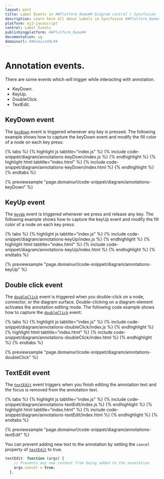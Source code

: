 ```yaml
---
layout: post
title: Label Events in ##Platform_Name## Diagram control | Syncfusion
description: Learn here all about Labels in Syncfusion ##Platform_Name## Diagram control of Syncfusion Essential JS 2 and more.
platform: ej2-javascript
control: Label Events
publishingplatform: ##Platform_Name##
documentation: ug
domainurl: ##DomainURL##
---
```


# Annotation events.

There are some events which will trigger while interacting with annotation.
* KeyDown.
* KeyUp.
* DoubleClick.
* TextEdit.

## KeyDown event


The [`keyDown`](../api/diagram/iKeyEventArgs/) event is triggered whenever any key is pressed. The following example shows how to capture the keyDown event and modify the fill color of a node on each key press:

{% tabs %}
{% highlight js tabtitle="index.js" %}
{% include code-snippet/diagram/annotations-keyDown/index.js %}
{% endhighlight %}
{% highlight html tabtitle="index.html" %}
{% include code-snippet/diagram/annotations-keyDown/index.html %}
{% endhighlight %}
{% endtabs %}
        
{% previewsample "page.domainurl/code-snippet/diagram/annotations-keyDown" %}

## KeyUp event

The [`keyUp`](../api/diagram/iKeyEventArgs/) event is triggered whenever we press and release any key. The following example shows how to capture the keyUp event and modify the fill color of a node on each key press:

{% tabs %}
{% highlight js tabtitle="index.js" %}
{% include code-snippet/diagram/annotations-keyUp/index.js %}
{% endhighlight %}
{% highlight html tabtitle="index.html" %}
{% include code-snippet/diagram/annotations-keyUp/index.html %}
{% endhighlight %}
{% endtabs %}
        
{% previewsample "page.domainurl/code-snippet/diagram/annotations-keyUp" %}

## Double click event

The [`doubleClick`](../api/diagram/idoubleclickeventargs/) event is triggered when you double-click on a node, connector, or the diagram surface. Double-clicking on a diagram element activates the annotation editing mode. The following code example shows how to capture the [`doubleClick`](../api/diagram/idoubleclickeventargs/) event:

{% tabs %}
{% highlight js tabtitle="index.js" %}
{% include code-snippet/diagram/annotations-doubleClick/index.js %}
{% endhighlight %}
{% highlight html tabtitle="index.html" %}
{% include code-snippet/diagram/annotations-doubleClick/index.html %}
{% endhighlight %}
{% endtabs %}
        
{% previewsample "page.domainurl/code-snippet/diagram/annotations-doubleClick" %}

## TextEdit event

The [`textEdit`](../api/diagram/iTextEditEventArgs/) event triggers when you finish editing the annotation text and the focus is removed from the annotation text.

{% tabs %}
{% highlight js tabtitle="index.js" %}
{% include code-snippet/diagram/annotations-textEdit/index.js %}
{% endhighlight %}
{% highlight html tabtitle="index.html" %}
{% include code-snippet/diagram/annotations-textEdit/index.html %}
{% endhighlight %}
{% endtabs %}
        
{% previewsample "page.domainurl/code-snippet/diagram/annotations-textEdit" %}

You can prevent adding new text to the annotation by setting the `cancel` property of [`textEdit`](../api/diagram/iTextEditEventArgs/) to true.

``` javascript
textEdit: function (args) {
    // Prevents any new content from being added to the annotation
    args.cancel = true;
  },

```